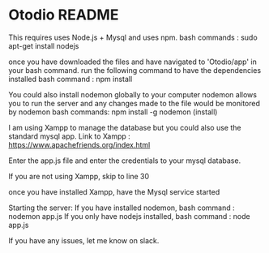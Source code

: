 # Otodio README

This requires uses Node.js + Mysql and uses npm. 
  bash commands :
      sudo apt-get install nodejs
     
once you have downloaded the files and have navigated to 'Otodio/app' in your bash command.
run the following command to have the dependencies installed
   bash command :
      npm install
      
You could also install nodemon globally to your computer
   nodemon allows you to run the server and any changes made to the file would be monitored by nodemon
   bash commands:
      npm install -g nodemon (install)

I am using Xampp to manage the database but you could also use the standard mysql app.
  Link to Xampp : https://www.apachefriends.org/index.html
 

Enter the app.js file and enter the credentials to your mysql database.

 
If you are not using Xampp, skip to line 30

once you have installed Xampp,
have the Mysql service started

Starting the server:
  If you have installed nodemon,
    bash command :
      nodemon app.js
  If you only have nodejs installed,
    bash command :
      node app.js
  
If you have any issues, let me know on slack.
   


